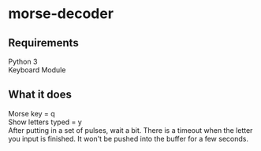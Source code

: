 # morse-decoder

## Requirements
Python 3  
Keyboard Module

## What it does
Morse key = q  
Show letters typed = y  
After putting in a set of pulses, wait a bit. There is a timeout when the letter you input is finished. It won't be pushed into the buffer for a few seconds.
